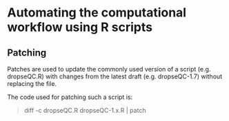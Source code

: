 # Automating the computational workflow using R scripts

## Patching
Patches are used to update the commonly used version of a script (e.g. dropseQC.R) with changes from the latest draft (e.g. dropseQC-1.7) without replacing the file.

The code used for patching such a script is:
> diff -c dropseQC.R dropseQC-1.x.R | patch

